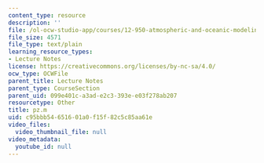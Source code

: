 ```yaml
---
content_type: resource
description: ''
file: /ol-ocw-studio-app/courses/12-950-atmospheric-and-oceanic-modeling-spring-2004/c95bbb54651601a0f15f82c5c85aa61e_pz.m
file_size: 4571
file_type: text/plain
learning_resource_types:
- Lecture Notes
license: https://creativecommons.org/licenses/by-nc-sa/4.0/
ocw_type: OCWFile
parent_title: Lecture Notes
parent_type: CourseSection
parent_uid: 099e401c-a3ad-e2c3-393e-e03f278ab207
resourcetype: Other
title: pz.m
uid: c95bbb54-6516-01a0-f15f-82c5c85aa61e
video_files:
  video_thumbnail_file: null
video_metadata:
  youtube_id: null
---
```

